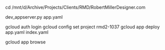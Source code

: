 cd /mnt/d/Archive/Projects/Clients/RMD/RobertMillerDesigner.com

dev_appserver.py app.yaml

gcloud auth login
gcloud config set project rmd2-1037
gcloud app deploy app.yaml index.yaml

gcloud app browse
